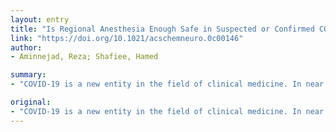 ```yaml
---
layout: entry
title: "Is Regional Anesthesia Enough Safe in Suspected or Confirmed COVID-19 Patients?"
link: "https://doi.org/10.1021/acschemneuro.0c00146"
author:
- Aminnejad, Reza; Shafiee, Hamed

summary:
- "COVID-19 is a new entity in the field of clinical medicine. In near future, anesthesiologists around the globe increasingly will encounter patients who need surgery. Planning for a safe anesthesia technique is inevitable. Anestheses around the world are suspected or confirmed cases. Plan for anesthesia techniques is inevitable in near future. Plans for safe technique are inevitable, planning for safe method. Using anesthesia can be a risky procedure. A safer anesthesia is also possible. The new 'COVID19 is an anesthesia in clinical medicine in the fields of anesthesia. in the coming years."

original:
- "COVID-19 is a new entity in the field of clinical medicine. In near future, anesthesiologists around the globe increasingly will encounter patients who need surgery and at the same time are suspected or confirmed cases of COVID-19. Planning for a safe anesthesia technique is inevitable."
---
```



